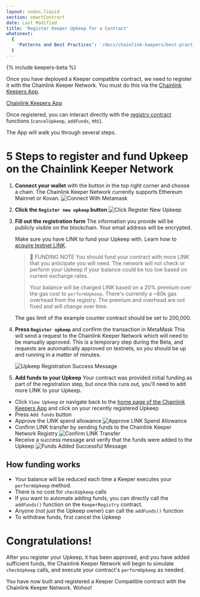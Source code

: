 ```yaml
---
layout: nodes.liquid
section: smartContract
date: Last Modified
title: 'Register Keeper Upkeep for a Contract'
whatsnext:
  {
    'Patterns and Best Practices': '/docs/chainlink-keepers/best-practices/',
  }
---
```

{% include keepers-beta %}

Once you have deployed a Keeper compatible contract, we need to register it with the Chainlink Keeper Network. You must do this via the [Chainlink Keepers App](https://keeper.chain.link).

<div class="remix-callout">
    <a href="https://keeper.chain.link" class="cl-button--ghost solidity-tracked">Chainlink Keepers App</a>
</div>

Once registered, you can interact directly with the [registry contract](https://etherscan.io/address/0x109A81F1E0A35D4c1D0cae8aCc6597cd54b47Bc6#code) functions (`cancelUpkeep`, `addFunds`, etc).

The App will walk you through several steps.

# 5 Steps to register and fund Upkeep on the Chainlink Keeper Network

1. **Connect your wallet** with the button in the top right corner and choose a chain. The Chainlink Keeper Network currently supports Ethereum Mainnet or Kovan.
  ![Connect With Metamask](/images/contract-devs/keeper/keeper-metamask.png)

1. **Click the `Register new upkeep` button**
  ![Click Register New Upkeep](/images/contract-devs/keeper/keeper-register.png)

1. **Fill out the registration form**
    The information you provide will be publicly visible on the blockchain. Your email address will be encrypted.

     Make sure you have LINK to fund your Upkeep with. Learn how to [acquire testnet LINK](/docs/acquire-link/).

    > 🚧 FUNDING NOTE
    > You should fund your contract with more LINK that you anticipate you will need. The network will not check or perform your Upkeep if your balance could be too low based on current exchange rates.
    >
    > Your balance will be charged LINK based on a 20% premium over the gas cost to `performUpkeep`. There's currently a ~80k gas overhead from the registry. The premium and overhead are not fixed and will change over time.

    The gas limit of the example counter contract should be set to 200,000.
   
1. **Press `Register upkeep`** and confirm the transaction in MetaMask
  This will send a request to the Chainlink Keeper Network which will need to be manually approved.  This is a temporary step during the Beta, and requests are automatically approved on testnets, so you should be up and running in a matter of minutes.

    ![Upkeep Registration Success Message](/images/contract-devs/keeper/keeper-registration-submitted.png)

1. **Add funds to your Upkeep**
  Your contract was provided initial funding as part of the registration step, but once this runs out, you'll need to add more LINK to your Upkeep.

  * Click `View Upkeep` or navigate back to the [home page of the Chainlink Keepers App](https://keeper.chain.link) and click on your recently registered Upkeep
  * Press `Add funds` button
  * Approve the LINK spend allowance
    ![Approve LINK Spend Allowance](/images/contract-devs/keeper/keeper-approve-allowance.png)
  * Confirm LINK transfer by sending funds to the Chainlink Keeper Network Registry
    ![Confirm LINK Transfer](/images/contract-devs/keeper/keeper-confirm-transfer.png)
  * Receive a success message and verify that the funds were added to the Upkeep
    ![Funds Added Successful Message](/images/contract-devs/keeper/keeper-add-funds.png)

## How funding works
* Your balance will be reduced each time a Keeper executes your `performUpkeep` method.
* There is no cost for `checkUpkeep` calls
* If you want to automate adding funds, you can directly call the `addFunds()` function on the `KeeperRegistry` contract.
* Anyone (not just the Upkeep owner) can call the `addFunds()` function
* To withdraw funds, first cancel the Upkeep 

# Congratulations!
After you register your Upkeep, it has been approved, and you have added sufficient funds, the Chainlink Keeper Network will begin to simulate `checkUpkeep` calls, and execute your contract's `performUpkeep` as needed.

You have now built and registered a Keeper Compatible contract with the Chainlink Keeper Network. Wohoo!

<!-- Once we know how developers get stuck, add a next step about troubleshooting -->
